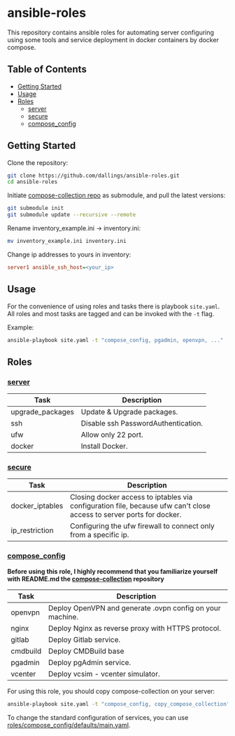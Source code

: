 # ansible-roles

This repository contains ansible roles for automating server configuring using some tools and service deployment in docker containers by docker compose.

## Table of Contents

- [Getting Started](#getting-started)
- [Usage](#usage)
- [Roles](#roles)
	- [server](#server)
	- [secure](#secure)
	- [compose\_config](#compose_config)

## Getting Started

Clone the repository:

```bash
git clone https://github.com/dallings/ansible-roles.git
cd ansible-roles
```

Initiate [compose-collection repo](vdbogdanov/compose-collection/) as submodule, and pull the latest versions:

```bash
git submodule init
git submodule update --recursive --remote
```

Rename inventory_example.ini -> inventory.ini:

```bash
mv inventory_example.ini inventory.ini
```

Change ip addresses to yours in inventory:

```ini
server1 ansible_ssh_host=<your_ip>
```

## Usage

For the convenience of using roles and tasks there is playbook `site.yaml`. All roles and most tasks are tagged and can be invoked with the `-t` flag.

Example:

```bash
ansible-playbook site.yaml -t "compose_config, pgadmin, openvpn, ..."
```

## Roles

### [server](roles/server/)

| Task      	   | Description      		             |
| ---------------- | ----------------------------------- |
| upgrade_packages | Update & Upgrade packages.          |
| ssh    	       | Disable ssh PasswordAuthentication. |
| ufw  	           | Allow only 22 port.                 |
| docker           | Install Docker.                     |


### [secure](roles/secure/)

| Task      	   | Description      		                                                                                              |
| ---------------- | -------------------------------------------------------------------------------------------------------------------- |
| docker_iptables  | Сlosing docker access to iptables via configuration file, because ufw can't close access to server ports for docker. |
| ip_restriction   | Configuring the ufw firewall to connect only from a specific ip.                                                     |

### [compose_config](roles/compose_config/)

**Before using this role, I highly recommend that you familiarize yourself with README.md the [compose-collection](/vdbogdanov/compose-collection/) repository**

| Task     | Description      		                                   |
| -------- | --------------------------------------------------------- |
| openvpn  | Deploy OpenVPN and generate .ovpn config on your machine. |
| nginx    | Deploy Nginx as reverse proxy with HTTPS protocol.        |
| gitlab   | Deploy Gitlab service.                                    |
| cmdbuild | Deploy CMDBuild base                                      |
| pgadmin  | Deploy pgAdmin service.                                   |
| vcenter  | Deploy vcsim - vcenter simulator.                         |

For using this role, you should copy compose-collection on your server:

```bash
ansible-playbook site.yaml -t "compose_config, copy_compose_collection"
```

To change the standard configuration of services, you can use [roles/compose_config/defaults/main.yaml](roles/compose_config/defaults/main.yaml).